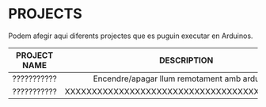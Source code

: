 # PROJECTS

Podem afegir aqui diferents projectes que es puguin executar en Arduinos.

|PROJECT NAME	|	DESCRIPTION
|-------------|:------------------------------------------------------------:|
|???????????	|	Encendre/apagar llum remotament amb arduino ()
|???????????	|	XXXXXXXXXXXXXXXXXXXXXXXXXXXXXXXXXXXXXXXXXXXXX

